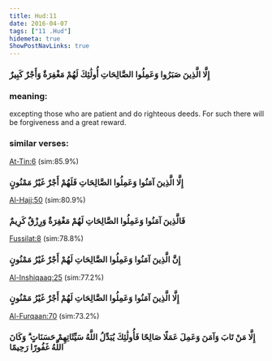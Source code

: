 ```yaml
---
title: Hud:11
date: 2016-04-07
tags: ["11 .Hud"]
hidemeta: true 
ShowPostNavLinks: true 
---
```

### إِلَّا الَّذِينَ صَبَرُوا وَعَمِلُوا الصَّالِحَاتِ أُولَٰئِكَ لَهُمْ مَغْفِرَةٌ وَأَجْرٌ كَبِيرٌ
### meaning: 
excepting those who are patient and do righteous deeds. For such there will be forgiveness and a great reward.
### similar verses: 

[At-Tin:6](/95/6) (sim:85.9%)

### إِلَّا الَّذِينَ آمَنُوا وَعَمِلُوا الصَّالِحَاتِ فَلَهُمْ أَجْرٌ غَيْرُ مَمْنُونٍ

[Al-Hajj:50](/22/50) (sim:80.9%)

### فَالَّذِينَ آمَنُوا وَعَمِلُوا الصَّالِحَاتِ لَهُمْ مَغْفِرَةٌ وَرِزْقٌ كَرِيمٌ

[Fussilat:8](/41/8) (sim:78.8%)

### إِنَّ الَّذِينَ آمَنُوا وَعَمِلُوا الصَّالِحَاتِ لَهُمْ أَجْرٌ غَيْرُ مَمْنُونٍ

[Al-Inshiqaaq:25](/84/25) (sim:77.2%)

### إِلَّا الَّذِينَ آمَنُوا وَعَمِلُوا الصَّالِحَاتِ لَهُمْ أَجْرٌ غَيْرُ مَمْنُونٍ

[Al-Furqaan:70](/25/70) (sim:73.2%)

### إِلَّا مَنْ تَابَ وَآمَنَ وَعَمِلَ عَمَلًا صَالِحًا فَأُولَٰئِكَ يُبَدِّلُ اللَّهُ سَيِّئَاتِهِمْ حَسَنَاتٍ ۗ وَكَانَ اللَّهُ غَفُورًا رَحِيمًا
